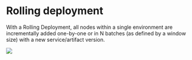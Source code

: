 # Rolling deployment

With a Rolling Deployment, all nodes within a single environment are incrementally added one-by-one or in N batches (as defined by a window size) with a new service/artifact version.

![](./static/deployment-concepts-00.png)
